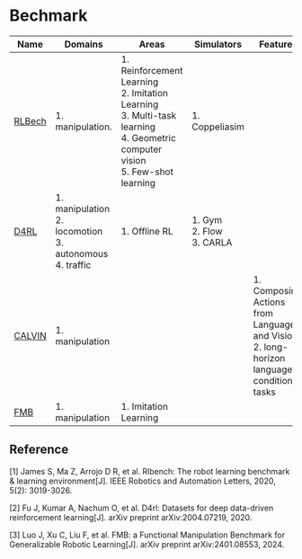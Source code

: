 # Bechmark



| Name                                                        | Domains                                                      | Areas                                                        | Simulators                              | Features                                                     |
| ----------------------------------------------------------- | ------------------------------------------------------------ | ------------------------------------------------------------ | --------------------------------------- | ------------------------------------------------------------ |
| [RLBech](https://sites.google.com/view/rlbench)             | 1. manipulation.<br />                                       | 1. Reinforcement Learning<br />2. Imitation Learning<br />3. Multi-task learning<br />4. Geometric computer vision<br />5. Few-shot learning | 1. Coppeliasim                          |                                                              |
| [D4RL](https://sites.google.com/view/d4rl-anonymous/)       | 1.  manipulation<br />2. locomotion<br />3. autonomous<br />4.  traffic | 1. Offline RL<br />                                          | 1. Gym<br />2. Flow<br />3. CARLA<br /> |                                                              |
| [CALVIN](http://calvin.cs.uni-freiburg.de/)                 | 1. manipulation                                              |                                                              |                                         | 1. Composing Actions from Language and Vision<br />2. long-horizon language-conditioned tasks |
| [FMB](https://functional-manipulation-benchmark.github.io/) | 1. manipulation                                              | 1. Imitation Learning                                        |                                         |                                                              |



## Reference

[1] James S, Ma Z, Arrojo D R, et al. Rlbench: The robot learning benchmark & learning environment[J]. IEEE Robotics and Automation Letters, 2020, 5(2): 3019-3026.

[2] Fu J, Kumar A, Nachum O, et al. D4rl: Datasets for deep data-driven reinforcement learning[J]. arXiv preprint arXiv:2004.07219, 2020.

[3] Luo J, Xu C, Liu F, et al. FMB: a Functional Manipulation Benchmark for Generalizable Robotic Learning[J]. arXiv preprint arXiv:2401.08553, 2024.

